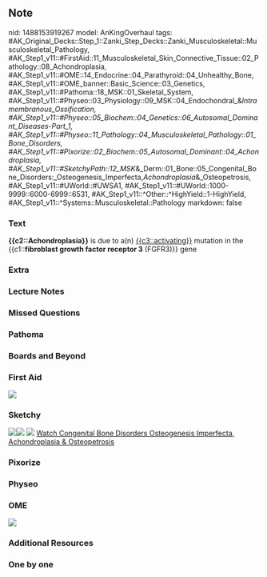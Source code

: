 ## Note
nid: 1488153919267
model: AnKingOverhaul
tags: #AK_Original_Decks::Step_1::Zanki_Step_Decks::Zanki_Musculoskeletal::Musculoskeletal_Pathology, #AK_Step1_v11::#FirstAid::11_Musculoskeletal_Skin_Connective_Tissue::02_Pathology::08_Achondroplasia, #AK_Step1_v11::#OME::14_Endocrine::04_Parathyroid::04_Unhealthy_Bone, #AK_Step1_v11::#OME_banner::Basic_Science::03_Genetics, #AK_Step1_v11::#Pathoma::18_MSK::01_Skeletal_System, #AK_Step1_v11::#Physeo::03_Physiology::09_MSK::04_Endochondral_&_Intramembranous_Ossification, #AK_Step1_v11::#Physeo::05_Biochem::04_Genetics::06_Autosomal_Dominant_Diseases_-_Part_1, #AK_Step1_v11::#Physeo::11_Pathology::04_Musculoskeletal_Pathology::01_Bone_Disorders, #AK_Step1_v11::#Pixorize::02_Biochem::05_Autosomal_Dominant::04_Achondroplasia, #AK_Step1_v11::#SketchyPath::12_MSK_&_Derm::01_Bone::05_Congenital_Bone_Disorders:_Osteogenesis_Imperfecta,_Achondroplasia_&_Osteopetrosis, #AK_Step1_v11::#UWorld::#UWSA1, #AK_Step1_v11::#UWorld::1000-9999::6000-6999::6531, #AK_Step1_v11::^Other::^HighYield::1-HighYield, #AK_Step1_v11::^Systems::Musculoskeletal::Pathology
markdown: false

### Text
<div>
  <b>{{c2::Achondroplasia}}</b> is due to a(n)
  <u>{{c3::activating}}</u> mutation in the {{c1::<b>fibroblast
  growth factor receptor 3</b> (FGFR3)}} gene
</div>

### Extra


### Lecture Notes


### Missed Questions


### Pathoma


### Boards and Beyond


### First Aid
<img src="tmpQ75lC1.png">

### Sketchy
<img src="Screen%20Shot%202020-03-19%20at%204.23.38%20PM.JPG"
class="resizer"><img src=
"Screen%20Shot%202020-03-19%20at%204.23.48%20PM.JPG" class=
"resizer"> <img src="tmpjFsr7X_1566160514431.png" class="resizer">
<a href=
"https://dashboard.sketchy.com/study/medical/courses/medical-pathophysiology/units/medical-pathophysiology-musculoskeletal-derm/videos/medical-pathophysiology-musculoskeletal-and-derm-bone-congenital-bone-disorders-osteogenesis-imperfecta-achondroplasia-and-osteopetrosis?utm_source=anki&utm_medium=partnership&utm_campaign=february_update&utm_content=medical">
Watch Congenital Bone Disorders Osteogenesis Imperfecta,
Achondroplasia & Osteopetrosis</a>

### Pixorize


### Physeo


### OME
<div class="ome-widget">
  <a href="https://onlinemeded.org/spa/genetics?ref=anki"><img src=
  "_OME_AnkiFlashcards_Topic_4.png"></a>
</div>

### Additional Resources


### One by one

